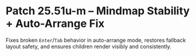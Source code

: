 # Patch 25.51u-m – Mindmap Stability + Auto-Arrange Fix

Fixes broken `Enter`/`Tab` behavior in auto-arrange mode, restores fallback layout safety, and ensures children render visibly and consistently.
